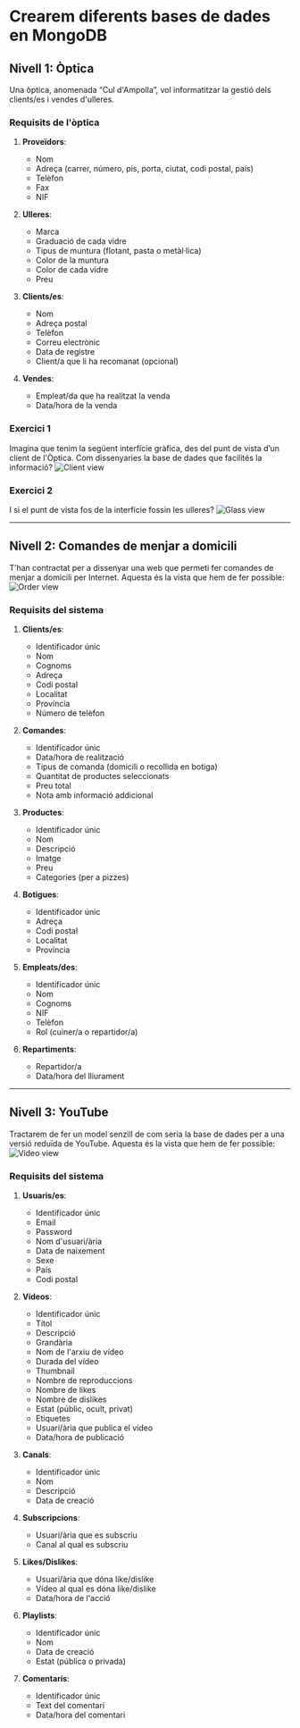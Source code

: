 # Crearem diferents bases de dades en MongoDB

## Nivell 1: Òptica

Una òptica, anomenada “Cul d'Ampolla”, vol informatitzar la gestió dels clients/es i vendes d'ulleres.

### Requisits de l'òptica

1. **Proveïdors**:
   - Nom
   - Adreça (carrer, número, pis, porta, ciutat, codi postal, país)
   - Telèfon
   - Fax
   - NIF

2. **Ulleres**:
   - Marca
   - Graduació de cada vidre
   - Tipus de muntura (flotant, pasta o metàl·lica)
   - Color de la muntura
   - Color de cada vidre
   - Preu

3. **Clients/es**:
   - Nom
   - Adreça postal
   - Telèfon
   - Correu electrònic
   - Data de registre
   - Client/a que li ha recomanat (opcional)

4. **Vendes**:
   - Empleat/da que ha realitzat la venda
   - Data/hora de la venda

### Exercici 1
Imagina que tenim la següent interfície gràfica, des del punt de vista d’un client de l'Òptica. Com dissenyaries la base de dades que facilités la informació?
![Client view](.Imagen1PHP.pjg)
### Exercici 2
I si el punt de vista fos de la interfície fossin les ulleres?
![Glass view](.Imagen2PHP.pjg)

---

## Nivell 2: Comandes de menjar a domicili

T’han contractat per a dissenyar una web que permeti fer comandes de menjar a domicili per Internet.
Aquesta és la vista que hem de fer possible: 
![Order view](.Imagen3PHP.pjg)

### Requisits del sistema

1. **Clients/es**:
   - Identificador únic
   - Nom
   - Cognoms
   - Adreça
   - Codi postal
   - Localitat
   - Província
   - Número de telèfon

2. **Comandes**:
   - Identificador únic
   - Data/hora de realització
   - Tipus de comanda (domicili o recollida en botiga)
   - Quantitat de productes seleccionats
   - Preu total
   - Nota amb informació addicional

3. **Productes**:
   - Identificador únic
   - Nom
   - Descripció
   - Imatge
   - Preu
   - Categories (per a pizzes)

4. **Botigues**:
   - Identificador únic
   - Adreça
   - Codi postal
   - Localitat
   - Província

5. **Empleats/des**:
   - Identificador únic
   - Nom
   - Cognoms
   - NIF
   - Telèfon
   - Rol (cuiner/a o repartidor/a)

6. **Repartiments**:
   - Repartidor/a
   - Data/hora del lliurament

---

## Nivell 3: YouTube

Tractarem de fer un model senzill de com seria la base de dades per a una versió reduïda de YouTube.
Aquesta és la vista que hem de fer possible: 
![Video view](.Imagen4PHP.pjg)
### Requisits del sistema

1. **Usuaris/es**:
   - Identificador únic
   - Email
   - Password
   - Nom d'usuari/ària
   - Data de naixement
   - Sexe
   - País
   - Codi postal

2. **Vídeos**:
   - Identificador únic
   - Títol
   - Descripció
   - Grandària
   - Nom de l'arxiu de vídeo
   - Durada del vídeo
   - Thumbnail
   - Nombre de reproduccions
   - Nombre de likes
   - Nombre de dislikes
   - Estat (públic, ocult, privat)
   - Etiquetes
   - Usuari/ària que publica el vídeo
   - Data/hora de publicació

3. **Canals**:
   - Identificador únic
   - Nom
   - Descripció
   - Data de creació

4. **Subscripcions**:
   - Usuari/ària que es subscriu
   - Canal al qual es subscriu

5. **Likes/Dislikes**:
   - Usuari/ària que dóna like/dislike
   - Vídeo al qual es dóna like/dislike
   - Data/hora de l'acció

6. **Playlists**:
   - Identificador únic
   - Nom
   - Data de creació
   - Estat (pública o privada)

7. **Comentaris**:
   - Identificador únic
   - Text del comentari
   - Data/hora del comentari
